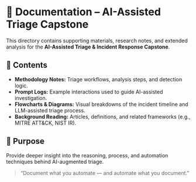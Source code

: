 
# 🧭 Documentation – AI-Assisted Triage Capstone

This directory contains supporting materials, research notes, and extended analysis for the **AI-Assisted Triage & Incident Response Capstone**.

## 📘 Contents
- **Methodology Notes:** Triage workflows, analysis steps, and detection logic.
- **Prompt Logs:** Example interactions used to guide AI-assisted investigation.
- **Flowcharts & Diagrams:** Visual breakdowns of the incident timeline and LLM-assisted triage process.
- **Background Reading:** Articles, definitions, and related frameworks (e.g., MITRE ATT&CK, NIST IR).

## 🧠 Purpose
Provide deeper insight into the reasoning, process, and automation techniques behind AI-augmented triage.

> “Document what you automate — and automate what you document.”
